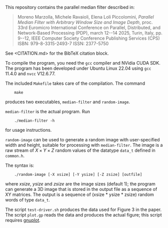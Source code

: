 This repository contains the parallel median filter described in:

> Moreno Marzolla, Michele Ravaioli, Elena Loli Piccolomini, _Parallel
> Median Filter with Arbitrary Window Size and Image Depth_,
> proc. 33rd Euromicro International Conference on Parallel,
> Distributed, and Network-Based Processing (PDP), march 12--14 2025,
> Turin, Italy, pp. 9--12, IEEE Computer Society Conference Publishing
> Services (CPS) ISBN: 979-8-3315-2493-7 ISSN: 2377-5750

See <CITATION.md> for the BibTeX citation block.

To compile the program, you need the `gcc` compiler and NVidia CUDA
SDK. The program has been developed under Ubuntu Linux 22.04 using
`gcc` 11.4.0 and `nvcc` V12.6.77.

The included `Makefile` takes care of the compilation. The command

        make

produces two executables, `median-filter` and `random-image`.

`median-filter` is the actual program. Run

        ./median-filter -h

for usage instructions.

`random-image` can be used to generate a random image with
user-specified width and height, suitable for processing with
`median-filter`. The image is a raw stream of $X \times Y \times Z$
random values of the datatype `data_t` defined in `common.h`.

The syntax is:

        ./random-image [-X xsize] [-Y ysize] [-Z zsize] [outfile]

where _xsize_, _ysize_ and _zsize_ are the image sizes (default 1);
the program can generate a 3D image that is stored in the output file
as a sequence of XY matrices. The output is a sequence of (xsize *
ysize * zsize) random words of type `data_t`.

The script `test-driver.sh` produces the data used for Figure 3 in the
paper. The script `plot.gp` reads the data and produces the actual
figure; this script requires [gnuplot](http://gnuplot.info/).
